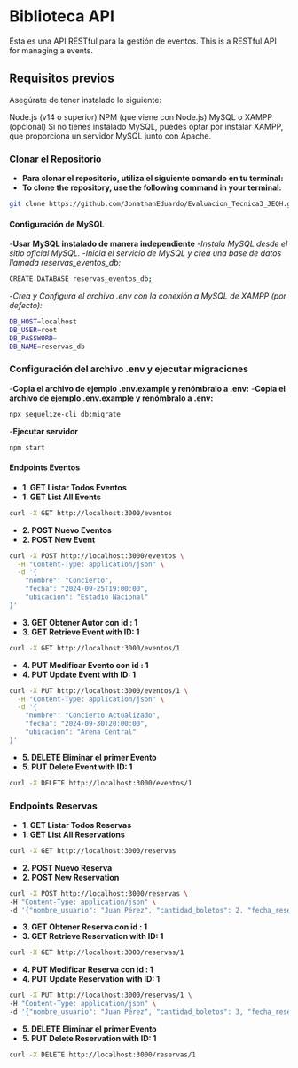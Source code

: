 

# Biblioteca API
Esta es una API RESTful para la gestión de eventos.
This is a RESTful API for managing a events.

## Requisitos previos
Asegúrate de tener instalado lo siguiente:

Node.js (v14 o superior)
NPM (que viene con Node.js)
MySQL o XAMPP (opcional)
Si no tienes instalado MySQL, puedes optar por instalar XAMPP, que proporciona un servidor MySQL junto con Apache.


### Clonar el Repositorio
- **Para clonar el repositorio, utiliza el siguiente comando en tu terminal:**
- **To clone the repository, use the following command in your terminal:**
```bash
git clone https://github.com/JonathanEduardo/Evaluacion_Tecnica3_JEQH.git
```


#### Configuración de MySQL
-**Usar MySQL instalado de manera independiente**
-*Instala MySQL desde el sitio oficial MySQL.*
-*Inicia el servicio de MySQL y crea una base de datos llamada reservas_eventos_db:*

```bash 
CREATE DATABASE reservas_eventos_db;
```
-*Crea y Configura el archivo .env con la conexión a MySQL de XAMPP (por defecto):*
```bash 
DB_HOST=localhost
DB_USER=root
DB_PASSWORD=
DB_NAME=reservas_db
```

### Configuración del archivo .env y ejecutar migraciones
-**Copia el archivo de ejemplo .env.example y renómbralo a .env:**
-**Copia el archivo de ejemplo .env.example y renómbralo a .env:**
```bash 
npx sequelize-cli db:migrate
```

-**Ejecutar servidor**
```bash 
npm start
```





#### Endpoints Eventos
- **1. GET Listar Todos Eventos**
- **1. GET List All Events**
```bash
curl -X GET http://localhost:3000/eventos
```


- **2. POST Nuevo Eventos**
- **2. POST New Event**
```bash cmd
curl -X POST http://localhost:3000/eventos \
  -H "Content-Type: application/json" \
  -d '{
    "nombre": "Concierto",
    "fecha": "2024-09-25T19:00:00",
    "ubicacion": "Estadio Nacional"
}'
```


- **3. GET Obtener Autor con id : 1**
- **3. GET Retrieve Event with ID: 1**
```bash
curl -X GET http://localhost:3000/eventos/1
```

- **4. PUT Modificar Evento con id : 1**
- **4. PUT Update Event with ID: 1**
```bash c
curl -X PUT http://localhost:3000/eventos/1 \
  -H "Content-Type: application/json" \
  -d '{
    "nombre": "Concierto Actualizado",
    "fecha": "2024-09-30T20:00:00",
    "ubicacion": "Arena Central"
}'

```

- **5. DELETE Eliminar el primer Evento**
- **5. PUT Delete Event with ID: 1**
```bash cmd
curl -X DELETE http://localhost:3000/eventos/1
```
### Endpoints Reservas

- **1. GET Listar Todos Reservas**
- **1. GET List All Reservations**
```bash cmd
curl -X GET http://localhost:3000/reservas
```

- **2. POST Nuevo Reserva**
- **2. POST New Reservation**
```bash cmd
curl -X POST http://localhost:3000/reservas \
-H "Content-Type: application/json" \
-d '{"nombre_usuario": "Juan Pérez", "cantidad_boletos": 2, "fecha_reserva": "2024-09-30T12:00:00Z", "evento_id": 1}'
```

- **3. GET Obtener Reserva con id : 1**
- **3. GET Retrieve Reservation with ID: 1**
```bash cmd
curl -X GET http://localhost:3000/reservas/1
```

- **4. PUT Modificar Reserva con id : 1**
- **4. PUT Update Reservation with ID: 1**
```bash cmd
curl -X PUT http://localhost:3000/reservas/1 \
-H "Content-Type: application/json" \
-d '{"nombre_usuario": "Juan Pérez", "cantidad_boletos": 3, "fecha_reserva": "2024-10-01T12:00:00Z", "evento_id": 1}'
```


- **5. DELETE Eliminar el primer Evento**
- **5. PUT Delete Reservation with ID: 1**
```bash cmd
curl -X DELETE http://localhost:3000/reservas/1
```

